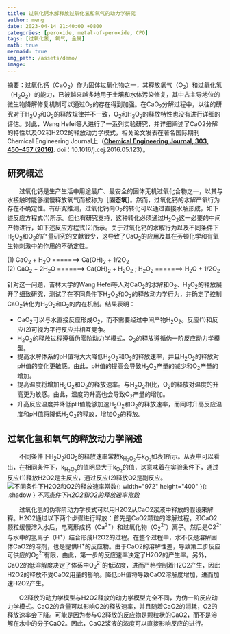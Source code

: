 ```yaml
---
title: 过氧化钙水解释放过氧化氢和氧气的动力学研究
author: meng
date: 2023-04-14 21:40:00 +0800
categories: [peroxide, metal-of-peroxide, CPO]
tags: [过氧化氢, 氧气, 金属]
math: true
mermaid: true
img_path: /assets/demo/
image: 
---
```


摘要：过氧化钙（CaO<sub>2</sub>）作为固体过氧化物之一，其释放氧气（O<sub>2</sub>）和过氧化氢（H<sub>2</sub>O<sub>2</sub>）的能力，已被越来越多地用于土壤和水体污染修复，其中占主导地位的微生物降解修复机制可以通过O<sub>2</sub>的存在得到加强。在CaO<sub>2</sub>分解过程中，以往的研究对于H<sub>2</sub>O<sub>2</sub>和O<sub>2</sub>的释放规律并不一致，O<sub>2</sub>和H<sub>2</sub>O<sub>2</sub>的释放特性也没有进行详细的评估。对此，Wang Hefei等人进行了一系列实验研究，并详细阐述了CaO2分解的特性以及O2和H2O2的释放动力学模式，相关论文发表在著名国际期刊Chemical Engineering Journal上（[**Chemical Engineering Journal, 303, 450–457 (2016)**](https://linkinghub.elsevier.com/retrieve/pii/S1385894716307720). doi：10.1016/j.cej.2016.05.123）。
## 研究概述
&emsp;&emsp;过氧化钙是生产生活中用途最广、最安全的固体无机过氧化合物之一，以其与水接触时能够缓慢释放氧气而被称为［**固态氧**］。然而，过氧化钙的水解产氧行为存在不确定性。有研究推测，过氧化钙向O<sub>2</sub>的转化可以通过直接水解形成，如下述反应方程式(1)所示。但也有研究支持，这种转化必须通过H<sub>2</sub>O<sub>2</sub>这一必要的中间产物进行，如下述反应方程式(2)所示。关于过氧化钙的水解行为以及不同条件下H<sub>2</sub>O<sub>2</sub>和O<sub>2</sub>的产量研究的文献很少，这导致了CaO<sub>2</sub>的应用及其在芬顿化学和有氧生物刺激中的作用的不确定性。  

(1) CaO<sub>2</sub> + H<sub>2</sub>O =======> Ca(OH)<sub>2</sub> + 1/2O<sub>2</sub>  
(2) CaO<sub>2</sub> + 2H<sub>2</sub>O =======> Ca(OH)<sub>2</sub> + H<sub>2</sub>O<sub>2</sub> ; H<sub>2</sub>O<sub>2</sub> =======> H<sub>2</sub>O + 1/2O<sub>2</sub>  

针对这一问题，吉林大学的Wang Hefei等人对CaO<sub>2</sub>的水解和O<sub>2</sub>、H<sub>2</sub>O<sub>2</sub>的释放展开了细致研究，测试了在不同条件下H<sub>2</sub>O<sub>2</sub>和O<sub>2</sub>的释放动力学行为，并确定了控制CaO<sub>2</sub>转化为H<sub>2</sub>O<sub>2</sub>和O<sub>2</sub>的内在机制。结果表明：  
- CaO<sub>2</sub>可以与水直接反应形成O<sub>2</sub>，而不需要经过中间产物H<sub>2</sub>O<sub>2</sub>。反应(1)和反应(2)可视为平行反应并相互竞争。
- H<sub>2</sub>O<sub>2</sub>的释放过程遵循伪零阶动力学模式，O<sub>2</sub>的释放遵循伪一阶反应动力学模型。
- 提高水解体系的pH值将大大降低H<sub>2</sub>O<sub>2</sub>和O<sub>2</sub>的释放速率，并且H<sub>2</sub>O<sub>2</sub>的释放对pH值的变化更敏感。由此，pH值的提高会导致H<sub>2</sub>O<sub>2</sub>产量的减少和O<sub>2</sub>产量的增加。
- 提高温度将增加H<sub>2</sub>O<sub>2</sub>和O<sub>2</sub>的释放速率。与H<sub>2</sub>O<sub>2</sub>相比，O<sub>2</sub>的释放对温度的升高更为敏感。由此，温度的升高也会导致O<sub>2</sub>产量的增加。
- 升高反应温度并降低pH值能够加速H<sub>2</sub>O<sub>2</sub>和O<sub>2</sub>的释放速率，而同时升高反应温度和pH值将降低H<sub>2</sub>O<sub>2</sub>的释放，增加O<sub>2</sub>的释放。

## 过氧化氢和氧气的释放动力学阐述

&emsp;&emsp;不同条件下H<sub>2</sub>O<sub>2</sub>和O<sub>2</sub>的释放速率常数k<sub>H<sub>2</sub>O<sub>2</sub></sub>与k<sub>O<sub>2</sub></sub>如表1所示。从表中可以看出，在相同条件下，k<sub>H<sub>2</sub>O<sub>2</sub></sub>的值明显大于k<sub>O<sub>2</sub></sub>的值，这意味着在实验条件下，通过反应(1)释放H2O2是主反应，通过反应(2)释放O2是副反应。
![不同条件下H2O2和O2的释放速率常数](2023-04-13_23-15.png){: width="972" height="400" }{: .shadow }
_不同条件下H2O2和O2的释放速率常数_ 

&emsp;&emsp;过氧化氢的伪零阶动力学模式可以用H2O2从CaO2浆液中释放的假设来解释。H2O2通过以下两个步骤进行释放：首先是CaO2颗粒的溶解过程，即CaO2颗粒缓慢溶入水后，电离形成钙（Ca<sup>2+</sup>）和过氧化物（O<sub>2</sub><sup>2-</sup>）离子。然后是O2<sup>2-</sup>与水中的氢离子（H<sup>+</sup>）结合形成H2O2的过程。在整个过程中，水不仅是溶解固体CaO2的溶剂，也是提供H<sup>+</sup>的反应物。由于CaO2的溶解性差，导致第二步反应可供应的O<sub>2</sub><sup>2-</sup>有限，由此，第一步的反应速率决定了H2O2的产生率。另外，CaO2的低溶解度决定了体系中O<sub>2</sub><sup>2-</sup>的低浓度，进而严格控制着H2O2产生，因此H2O2的释放不受CaO2用量的影响。降低pH值将导致CaO2溶解度增加，进而加速H2O2产生。
   
&emsp;&emsp;O2释放的动力学模型与H2O2释放的动力学模型完全不同，为伪一阶反应动力学模式。CaO2的含量可以影响O2的释放速率，并且随着CaO2的消耗，O2的释放速率会下降。可能是因为参与O2释放的反应物是颗粒状的CaO2，而不是溶解在水中的分子CaO2。因此，CaO2浆液的浓度可以直接影响反应的进行。

 
